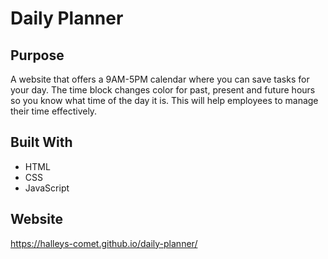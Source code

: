 # Daily Planner

## Purpose
A website that offers a 9AM-5PM calendar where you can save tasks for your day. The time block changes color for past, present and future hours so you know what time of the day it is. This will help employees to manage their time effectively.

## Built With
* HTML
* CSS
* JavaScript

## Website

 https://halleys-comet.github.io/daily-planner/
